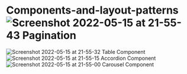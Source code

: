 # Components-and-layout-patterns![Screenshot 2022-05-15 at 21-55-43 Pagination](https://user-images.githubusercontent.com/57706905/168571618-d110fbe2-63a6-4098-8a78-4b6f7eb38f35.png)
![Screenshot 2022-05-15 at 21-55-32 Table Component](https://user-images.githubusercontent.com/57706905/168571627-e65b2dd1-6a9b-4f98-b07a-bd08c38c27fa.png)
![Screenshot 2022-05-15 at 21-55-15 Accordion Component](https://user-images.githubusercontent.com/57706905/168571630-941ad294-6164-4d43-b746-810a750914c0.png)
![Screenshot 2022-05-15 at 21-55-00 Carousel Component](https://user-images.githubusercontent.com/57706905/168571635-7269aeb5-d383-4f99-a9ba-12a205273ae2.png)
